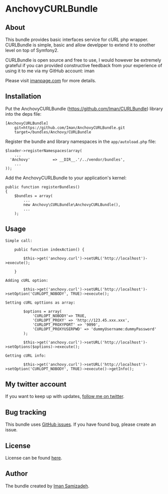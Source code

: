 # AnchovyCURLBundle #

## About ##

This bundle provides basic interfaces service for cURL php wrapper. CURLBundle is simple, basic and allow develpper to extend it to onother level on top of Symfony2. 

CURLBundle is open source and free to use, I would however be extremely grateful if you can provided constructive feedback from your experience of using it to me via my GitHub account: iman

Please visit [imanpage.com](http://imanpage.com) for more details.

## Installation ##

Put the AnchovyCURLBundle (https://github.com/Iman/CURLBundle) library into the deps file:

	[AnchovyCURLBundle]
		git=https://github.com/Iman/AnchovyCURLBundle.git
		target=/bundles/Anchovy/CURLBundle
		
Register the bundle and library namespaces in the `app/autoload.php` file:

    $loader->registerNamespaces(array(
        ...
      'Anchovy'          => __DIR__.'/../vendor/bundles',
        ...
    ));

Add the AnchovyCURLBundle to your application's kernel:

    public function registerBundles()
    {
        $bundles = array(
            ...
            new Anchovy\CURLBundle\AnchovyCURLBundle(),
            ...
        );

## Usage ##	
	   
	Simple call: 
	
	    public function indexAction() {

			$this->get('anchovy.curl')->setURL('http://localhost')->execute();
			
		}

	Adding cURL option:

            $this->get('anchovy.curl')->setURL('http://localhost')->setOption('CURLOPT_NOBODY', TRUE)->execute();

	Setting cURL opttions as array:

		    $options = array(
				'CURLOPT_NOBODY'=> TRUE,
				'CURLOPT_PROXY' => 'http://123.45.xxx.xxx',
				'CURLOPT_PROXYPORT' => '9090',
				'CURLOPT_PROXYUSERPWD' => 'dummyUsername:dummyPassword'
			);
			
            $this->get('anchovy.curl')->setURL('http://localhost')->setOptions($options)->execute();

	Getting cURL info:
	
	        $this->get('anchovy.curl')->setURL('http://localhost')->setOption('CURLOPT_NOBODY', TRUE)->execute()->getInfo();

## My twitter account ##

If you want to keep up with updates, [follow me on twitter](http://twitter.com/imanpage).

## Bug tracking ##

This bundle uses [GitHub issues](https://github.com/Iman/CURLBundle/issues).
If you have found bug, please create an issue.

## License ##

License can be found [here](https://github.com/Iman/CURLBundle/Resources/meta/LICENSE).

## Author ##

The bundle created by [Iman Samizadeh](http://imanpage.com).
